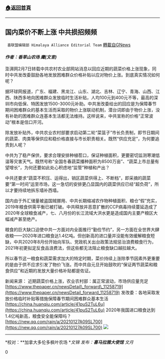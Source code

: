 ###  [:house:返回首頁](https://github.com/ourhimalayas/txt)
---

## 国内菜价不断上涨 中共损招频频
` 喜联盟编辑部 Himalaya Alliance Editorial Team` [轉載自GNews](https://gnews.org/zh-hans/893037/)

#### *作者：香草山农场  鹰(文言)*

澎湃网2月7日转载中共农村农业部网站消息以回应近期的蔬菜价格上涨现象，同时中共发改委鼓励各地发放困难群众价格补贴以应对物价上涨。到底真实情况如何呢？

据环球网报道，广东、福建、黑龙江、山东、湖北、吉林、辽宁、青海、山西、江西、陕西多地向困难群众发放临时生活补贴，人均100元到400元不等，最高的深圳市向低保、特困发放1500-3000元补助。中共发改委给出的回应是为保障春节期间困难群众的基本生活而采取的物价上涨联动机制，潜台词即由于物价上涨，没有补助的困难群众连基本生活都无法维持。这样说来，中共宣称的价格“正常波动”根本是信口开河。

除发放补贴外，中共农业农村部要求启动第二轮“菜篮子”市长负责制，即节日期间的蔬菜、肉类等保供应和稳价格直接与市长职责相关。既然“供应充足”，为何要追责到人呢？

中共为了稳产保供，要求合理安排种植茬口，保证种植面积，更要密切监测寒潮低温等灾害天气。既然号称“全国冬春蔬菜播种面积为8500万亩”、“蔬菜上市总量有望增长”，为何还要如此处心积虑地“监管”种植和产出？

中共还要求“蔬菜不积压、运得出，销区蔬菜供得上、不断档”，即采摘的蔬菜要“第一时间”运至市场，这一急切的安排更凸显国内的蔬菜供应已经“超负荷”，所以才要持续地拆东墙补西墙。

国内由于外汇储量被盗国贼挪用、中共长期缩减农作物种植面积、粮仓“假”充实，2019年粮食供需平衡已被打破。中共释放并恶意扩散的CCP病毒持续蔓延造成了2020年全球粮食减产，七、八月份的长江流域大洪水更是造成国内主要产粮区大幅减产甚至绝产。

粮食的巨大缺口迫使中共一方面对内全面推行“勤俭节约”，另一方面在全世界大肆收粮——2020年进口粮食达1.4亿吨。但创新高的进口量并没能有效缓解粮食短缺，中共2020年8月份开始向军队、党政机关出台政策法规惩治浪费粮食行为，2021年初更拟定反食品浪费法，但这些都无法阻止粮食缺口越拉越大。

所以春节这一粮食和蔬菜需求加大的特定时期，菜价持续上涨除季节因素外更重要的是由于供不应求引发了物价飞涨。而中共自元旦开始鼓吹的“保证两节蔬菜和粮食供应”和近期的发放大量价格补贴都是佐证。

新闻来源：
近期蔬菜价格上涨，农业农村部：属正常波动，市场供应量充足
[https://www.thepaper.cn/newsDetail\_forward\_11258719](https://www.thepaper.cn/newsDetail_forward_11258719)
发改委：各地采取发放价格临时补贴等措施保障春节期间困难群众基本生活
[https://china.huanqiu.com/article/41puS2TuL6u](https://china.huanqiu.com/article/41puS2TuL6u)
2020年我国进口粮食达到1.4亿吨新高，粮食安全能保障吗？
[https://new.qq.com/rain/a/20210127A09SL700](https://new.qq.com/rain/a/20210127A09SL700)
![]()![](https://gnews.org/wp-content/uploads/2021/02/01.001-1.png)
* * *

*校对：**加拿大多伦多枫叶农场 **文锦
发布：**喜马拉雅大使馆** 文月*

0
